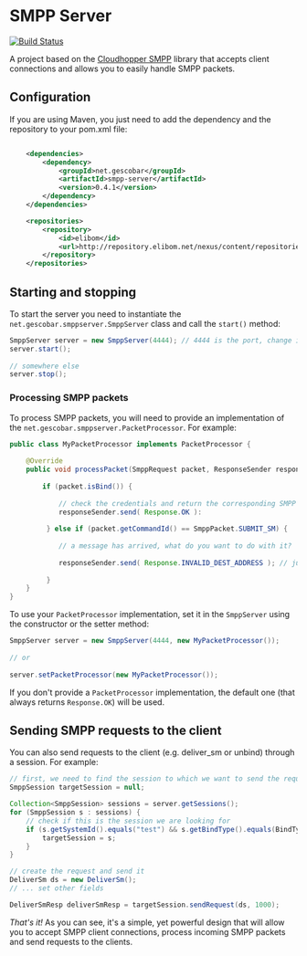 # SMPP Server

[![Build Status](https://buildhive.cloudbees.com/job/germanescobar/job/smpp-server/badge/icon)](https://buildhive.cloudbees.com/job/germanescobar/job/smpp-server/)

A project based on the [Cloudhopper SMPP](https://github.com/twitter/cloudhopper-smpp/) library that accepts client connections and allows you to easily handle SMPP packets.

## Configuration

If you are using Maven, you just need to add the dependency and the repository to your pom.xml file:

```xml

    <dependencies>
        <dependency>
            <groupId>net.gescobar</groupId>
            <artifactId>smpp-server</artifactId>
            <version>0.4.1</version>
        </dependency>
    </dependencies>

    <repositories>
        <repository>  
            <id>elibom</id>  
            <url>http://repository.elibom.net/nexus/content/repositories/releases</url>  
        </repository>
    </repositories>

```

## Starting and stopping

To start the server you need to instantiate the `net.gescobar.smppserver.SmppServer` class and call the `start()` method:

```java
SmppServer server = new SmppServer(4444); // 4444 is the port, change it as needed
server.start();
		
// somewhere else
server.stop();
```

### Processing SMPP packets

To process SMPP packets, you will need to provide an implementation of the `net.gescobar.smppserver.PacketProcessor`. For example:

```java
public class MyPacketProcessor implements PacketProcessor {
			
	@Override
	public void processPacket(SmppRequest packet, ResponseSender responseSender) {
				
		if (packet.isBind()) {
	   	 		
	   	 	// check the credentials and return the corresponding SMPP command status
	   	 	responseSender.send( Response.OK ):
	   	 					
	   	 } else if (packet.getCommandId() == SmppPacket.SUBMIT_SM) {
	   	 		
	   	 	// a message has arrived, what do you want to do with it?
	   	 	
	   	 	responseSender.send( Response.INVALID_DEST_ADDRESS ); // just an example
	   	 		
	   	 }
	}
}
```

To use your `PacketProcessor` implementation, set it in the `SmppServer` using the constructor or the setter method:

```java
SmppServer server = new SmppServer(4444, new MyPacketProcessor());
		
// or
		
server.setPacketProcessor(new MyPacketProcessor());
```

If you don't provide a `PacketProcessor` implementation, the default one (that always returns `Response.OK`) will be used.

## Sending SMPP requests to the client

You can also send requests to the client (e.g. deliver_sm or unbind) through a session. For example:

```java
// first, we need to find the session to which we want to send the request
SmppSession targetSession = null;

Collection<SmppSession> sessions = server.getSessions();
for (SmppSession s : sessions) {
	// check if this is the session we are looking for
	if (s.getSystemId().equals("test") && s.getBindType().equals(BindType.TRANSCEIVER)) {
		targetSession = s;
	}
}

// create the request and send it
DeliverSm ds = new DeliverSm();
// ... set other fields

DeliverSmResp deliverSmResp = targetSession.sendRequest(ds, 1000);
```

*That's it!* As you can see, it's a simple, yet powerful design that will allow you to accept SMPP client connections, process incoming SMPP packets and send requests to the clients.
